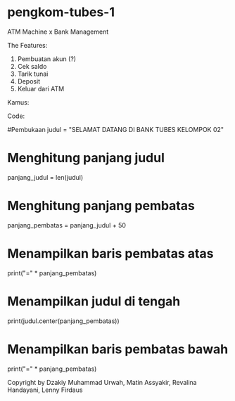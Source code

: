 # pengkom-tubes-1
ATM Machine x Bank Management

The Features:
1. Pembuatan akun (?)
2. Cek saldo
3. Tarik tunai
4. Deposit
5. Keluar dari ATM

Kamus:

Code:

#Pembukaan
judul = "SELAMAT DATANG DI BANK TUBES KELOMPOK 02"

# Menghitung panjang judul
panjang_judul = len(judul)

# Menghitung panjang pembatas
panjang_pembatas = panjang_judul + 50

# Menampilkan baris pembatas atas
print("=" * panjang_pembatas)

# Menampilkan judul di tengah
print(judul.center(panjang_pembatas))

# Menampilkan baris pembatas bawah
print("=" * panjang_pembatas)



Copyright by Dzakiy Muhammad Urwah, Matin Assyakir, Revalina Handayani, Lenny Firdaus
